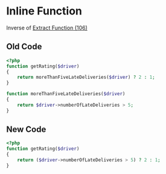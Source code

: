 # Inline Function
Inverse of [Extract Function (106)](106%20-%20Extract%20Function.md)
## Old Code
```php
<?php
function getRating($driver)
{
    return moreThanFiveLateDeliveries($driver) ? 2 : 1;
}

function moreThanFiveLateDeliveries($driver) 
{
    return $driver->numberOfLateDeliveries > 5;
}
```

## New Code
```php
<?php
function getRating($driver)
{
    return ($driver->numberOfLateDeliveries > 5) ? 2 : 1;
}
```